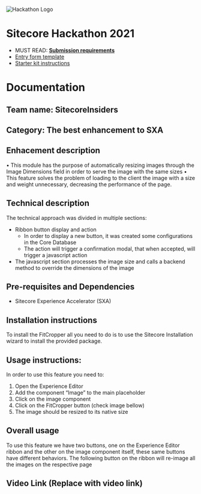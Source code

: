 ![Hackathon Logo](docs/images/hackathon.png?raw=true "Hackathon Logo")
# Sitecore Hackathon 2021

- MUST READ: **[Submission requirements](SUBMISSION_REQUIREMENTS.md)**
- [Entry form template](ENTRYFORM.md)
- [Starter kit instructions](STARTERKIT_INSTRUCTIONS.md)
  


# Documentation

## Team name: SitecoreInsiders

## Category: The best enhancement to SXA

## Enhacement description
•	This module has the purpose of automatically resizing images through the Image Dimensions field in order to serve the image with the same sizes
•	This feature solves the problem of loading to the client the image with a size and weight unnecessary, decreasing the performance of the page.

## Technical description
The technical approach was divided in multiple sections:
- Ribbon button display and action
  - In order to display a new button, it was created some configurations in the Core Database
  - The action will trigger a confirmation modal, that when accepted, will trigger a javascript action
- The javascript section processes the image size and calls a backend method to override the dimensions of the image

## Pre-requisites and Dependencies
- Sitecore Experience Accelerator (SXA)

## Installation instructions
To install the FitCropper all you need to do is to use the Sitecore Installation wizard to install the provided package.

## Usage instructions:
In order to use this feature you need to:
1.	Open the Experience Editor
2.	Add the component	“Image” to the main placeholder
3.	Click on the image component 
4.	Click on the FitCropper button (check image bellow)
5.	The image should be resized to its native size


## Overall usage
To use this feature we have two buttons, one on the Experience Editor ribbon and the other on the image component itself, these same buttons have different behaviors.
The following button on the ribbon will re-image all the images on the respective page

## Video Link (Replace with video link)
